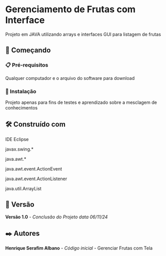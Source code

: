 # Gerenciamento de Frutas com Interface

Projeto em JAVA utilizando arrays e interfaces GUI para listagem de frutas

## 🚀 Começando

### 📋 Pré-requisitos

Qualquer computador e o arquivo do software para download

### 🔧 Instalação

Projeto apenas para fins de testes e aprendizado sobre a mesclagem de conhecimentos

## 🛠️ Construído com

IDE Eclipse

javax.swing.*

java.awt.*

java.awt.event.ActionEvent

java.awt.event.ActionListener

java.util.ArrayList

## 📌 Versão

**Versão 1.0** - *Conclusão do Projeto* *data 06/11/24*

## ✒️ Autores

**Henrique Serafim Albano** - *Código inicial* - Gerenciar Frutas com Tela
